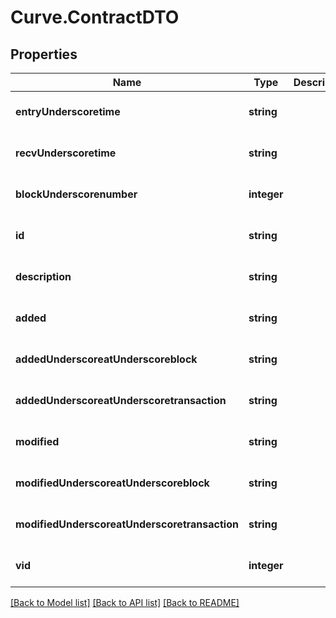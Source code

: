 # Curve.ContractDTO

## Properties
Name | Type | Description | Notes
------------ | ------------- | ------------- | -------------
**entryUnderscoretime** | **string** |  | [optional] [default to null]
**recvUnderscoretime** | **string** |  | [optional] [default to null]
**blockUnderscorenumber** | **integer** |  | [optional] [default to null]
**id** | **string** |  | [optional] [default to null]
**description** | **string** |  | [optional] [default to null]
**added** | **string** |  | [optional] [default to null]
**addedUnderscoreatUnderscoreblock** | **string** |  | [optional] [default to null]
**addedUnderscoreatUnderscoretransaction** | **string** |  | [optional] [default to null]
**modified** | **string** |  | [optional] [default to null]
**modifiedUnderscoreatUnderscoreblock** | **string** |  | [optional] [default to null]
**modifiedUnderscoreatUnderscoretransaction** | **string** |  | [optional] [default to null]
**vid** | **integer** |  | [optional] [default to null]

[[Back to Model list]](../README.md#documentation-for-models) [[Back to API list]](../README.md#documentation-for-api-endpoints) [[Back to README]](../README.md)



